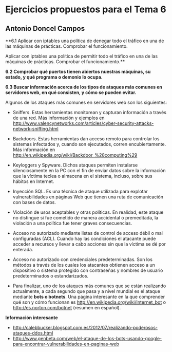 Ejercicios propuestos para el Tema 6
====================================
Antonio Doncel Campos
------------------------------------

**6.1 Aplicar con iptables una política de denegar todo el tráfico en una de las máquinas de prácticas.
Comprobar el funcionamiento.

Aplicar con iptables una política de permitir todo el tráfico en una de las máquinas de prácticas.
Comprobar el funcionamiento.**

**6.2 Comprobar qué puertos tienen abiertos nuestras máquinas,
su estado, y qué programa o demonio lo ocupa.**

**6.3 Buscar información acerca de los tipos de ataques más comunes en servidores web, en qué consisten, y cómo se pueden evitar.**

Algunos de los ataques más comunes en servidores web son los siguientes:

* Sniffers. Estas herramientas monitorean y capturan información a través de una red.
Más información y ejemplos en http://www.valencynetworks.com/articles/cyber-security-attacks-network-sniffing.html

* Backdoors. Estas herramientas dan acceso remoto para controlar los sistemas infectados y, cuando son ejecutados, corren encubiertamente.
Más información en http://en.wikipedia.org/wiki/Backdoor_%28computing%29

* Keyloggers y Spyware. Dichos ataques permiten instalarse silenciosamente en la PC con el fin de enviar datos sobre la información que la víctima teclea o almacena en el sistema, incluso, sobre sus hábitos en Internet.

* Inyección SQL. Es una técnica de ataque utilizada para explotar vulnerabilidades en páginas Web que tienen una ruta de comunicación con bases de datos.

* Violación de usos aceptables y otras políticas. En realidad, este ataque no distingue si fue cometido de manera accidental o premeditada, la violación a una política fue tener graves consecuencias.

* Acceso no autorizado mediante listas de control de acceso débil o mal configuradas (ACL). Cuando hay las condiciones el atacante puede acceder a recursos y llevar a cabo acciones sin que la víctima se dé por enterada.

* Acceso no autorizado con credenciales predeterminadas. Son los métodos a través de los cuales los atacantes obtienen acceso a un dispositivo o sistema protegido con contraseñas y nombres de usuario predeterminados o estandarizados.

* Para finalizar, uno de los ataques más comunes que se están realizando actualmente, a cada segundo que pasa y a nivel mundial es el ataque mediante **bots o botnets**. 
Una página interesante en la que comprender qué son y cómo funcionan es http://en.wikipedia.org/wiki/Internet_bot o http://es.norton.com/botnet (resumen en español).

**Información interesante**
* http://calebbucker.blogspot.com.es/2012/07/realizando-poderosos-ataques-ddos.html
* http://www.genbeta.com/web/el-ataque-de-los-bots-usando-google-para-encontrar-vulnerabilidades-en-paginas-web